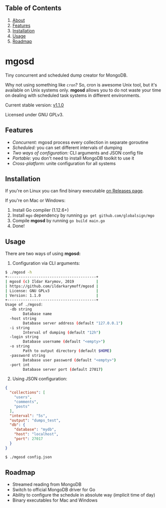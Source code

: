 ## Table of Contents
1. [About](#mgosd)
1. [Features](#features)
1. [Installation](#installation)
1. [Usage](#usage)
1. [Roadmap](#roadmap)

<a name="mgosd" />

# mgosd

Tiny concurrent and scheduled dump creator for MongoDB.

Why not using something like `cron`? So, cron is awesome Unix tool, but it's available on Unix systems only. **mgosd** allows you to do not waste your time on dealing with scheduled task systems in different environments.  

Current stable version: [v1.1.0](https://github.com/ildarkarymoff/mgosd/releases/tag/v1.1.0)

Licensed under GNU GPLv3.


<a name="features" />

## Features

* _Concurrent:_ mgosd process every collection in separate goroutine 
* _Scheduled:_ you can set different intervals of dumping  
* _Two ways of configuration:_ CLI arguments and JSON config file
* _Portable:_ you don't need to install MongoDB toolkit to use it
* _Cross-platform:_ unite configuration for all systems


<a name="installation" />

## Installation

If you're on Linux you can find binary executable [on Releases page](https://github.com/ildarkarymoff/mgosd/releases/). 

If you're on Mac or Windows:
1. Install Go compiler (1.12.6+)
2. Install `mgo` dependency by running `go get github.com/globalsign/mgo`
3. Compile **mgosd** by running `go build main.go`
4. Done!

<a name="usage" />

## Usage

There are two ways of using **mgosd:**

1. Configuration via CLI arguments:
```bash
$ ./mgosd -h
+----------------------------------------+
| mgosd (c) Ildar Karymov, 2019          |
| https://github.com/ildarkarymoff/mgosd |
| License: GNU GPLv3                     |
| Version: 1.1.0                         |
+----------------------------------------+
Usage of ./mgosd:
  -db string
    	Database name
  -host string
    	Database server address (default "127.0.0.1")
  -i string
    	Interval of dumping (default "12h")
  -login string
    	Database username (default "<empty>")
  -o string
    	Path to output directory (default $HOME)
  -password string
    	Database user password (default "<empty>")
  -port int
    	Database server port (default 27017)
```
2. Using JSON configuration:
```json
{
  "collections": [
    "users",
    "comments",
    "posts"
  ],
  "interval": "5s",
  "output": "dumps_test",
  "db": {
    "database": "mydb",
    "host": "localhost",
    "port": 27017
  }
}
```
```bash
$ ./mgosd config.json
```

<a name="roadmap" />

## Roadmap

* Streamed reading from MongoDB
* Switch to official MongoDB driver for Go
* Ability to configure the schedule in absolute way (implicit time of day)
* Binary executables for Mac and Windows
